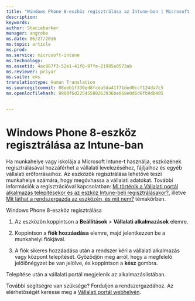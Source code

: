 ```yaml
---
title: "Windows Phone 8-eszköz regisztrálása az Intune-ban | Microsoft Intune"
description: 
keywords: 
author: Staciebarker
manager: angrobe
ms.date: 06/27/2016
ms.topic: article
ms.prod: 
ms.service: microsoft-intune
ms.technology: 
ms.assetid: 4ac887f3-52e1-41f0-97fe-21985e0573ab
ms.reviewer: priyar
ms.suite: ems
translationtype: Human Translation
ms.sourcegitcommit: 08eeb1f330ed8fcea5da41f71ded0ccf124da7c5
ms.openlocfilehash: 8900f6d22545588263936be868e0d6d8fb9db485


---
```



# Windows Phone 8-eszköz regisztrálása az Intune-ban

Ha munkahelye vagy iskolája a Microsoft Intune-t használja, eszközének regisztrálásával hozzáférhet a vállalati levelezéséhez, fájljaihoz és egyéb vállalati erőforrásaihoz. Az eszközök regisztrálása lehetővé teszi munkahelye számára, hogy megóvhassa a vállalati adatokat. További információk a regisztrációval kapcsolatban: [Mi történik a Vállalati portál alkalmazás telepítésekor és az eszköz Intune-beli regisztrálásakor?](what-happens-if-you-install-the-company-portal-app-and-enroll-your-device-in-intune-windows.md), illetve [Mit láthat a rendszergazda az eszközén, és mit nem?](what-can-your-it-administrator-see-when-you-enroll-your-device-in-intune-windows.md) témakörben.


Windows Phone 8-eszköz regisztrálása

1.  Az eszközön koppintson a **Beállítások** &gt; **Vállalati alkalmazások** elemre.

2.  Koppintson a **fiók hozzáadása** elemre, majd jelentkezzen be a munkahelyi fiókjával.

3.  A fiók sikeres hozzáadása után a rendszer kéri a vállalati alkalmazás vagy központ telepítését. Győződjön meg arról, hogy a megfelelő jelölőnégyzet be van jelölve, és koppintson a **kész** gombra.

Telepítése után a vállalati portál megjelenik az alkalmazáslistában.

További segítségre van szüksége? Forduljon a rendszergazdához. Az elérhetőségét keresse meg a [Vállalati portál webhelyén](http://portal.manage.microsoft.com).





<!--HONumber=Aug16_HO5-->


